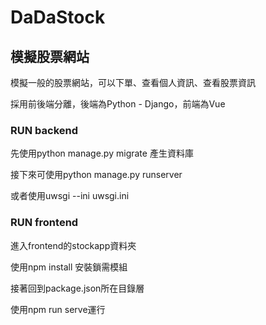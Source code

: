 # DaDaStock

## 模擬股票網站

<p>模擬一般的股票網站，可以下單、查看個人資訊、查看股票資訊</p>

<p>採用前後端分離，後端為Python - Django，前端為Vue</p>

### RUN backend

<p>先使用python manage.py migrate 產生資料庫</p>

<p>接下來可使用python manage.py runserver</p>

<p>或者使用uwsgi --ini uwsgi.ini</p>


### RUN frontend

<p>進入frontend的stockapp資料夾</p>

<p>使用npm install 安裝鎖需模組</p>

<p>接著回到package.json所在目錄層</p>

<p>使用npm run serve運行</p>

